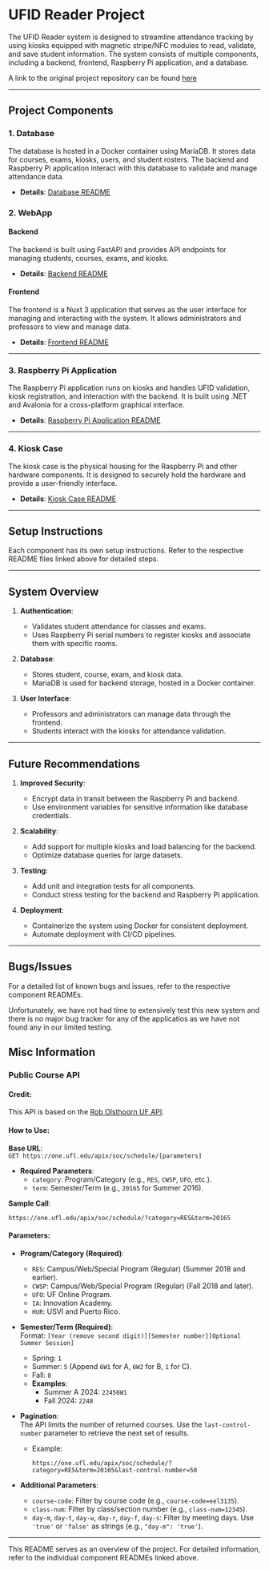 # UFID Reader Project

The UFID Reader system is designed to streamline attendance tracking by using kiosks equipped with magnetic stripe/NFC modules to read, validate, and save student information. The system consists of multiple components, including a backend, frontend, Raspberry Pi application, and a database.

A link to the original project repository can be found [here](https://github.com/brod2240/ufid_reader)

---

## Project Components

### 1. **Database**

The database is hosted in a Docker container using MariaDB. It stores data for courses, exams, kiosks, users, and student rosters. The backend and Raspberry Pi application interact with this database to validate and manage attendance data.

- **Details**: [Database README](Database/README.md)

### 2. **WebApp**

#### **Backend**

The backend is built using FastAPI and provides API endpoints for managing students, courses, exams, and kiosks.

- **Details**: [Backend README](UFID_Reader_Web_App/fastapi_backend/README.md)

#### **Frontend**

The frontend is a Nuxt 3 application that serves as the user interface for managing and interacting with the system. It allows administrators and professors to view and manage data.

- **Details**: [Frontend README](UFID_Reader_Web_App/nuxt_frontend/README.md)

---

### 3. **Raspberry Pi Application**

The Raspberry Pi application runs on kiosks and handles UFID validation, kiosk registration, and interaction with the backend. It is built using .NET and Avalonia for a cross-platform graphical interface.

- **Details**: [Raspberry Pi Application README](UFID_Reader/README.md)

---

### 4. **Kiosk Case**

The kiosk case is the physical housing for the Raspberry Pi and other hardware components. It is designed to securely hold the hardware and provide a user-friendly interface.

- **Details**: [Kiosk Case README](Misc/KioskCase/README.md)

---

## Setup Instructions

Each component has its own setup instructions. Refer to the respective README files linked above for detailed steps.

---

## System Overview

1. **Authentication**:

   - Validates student attendance for classes and exams.
   - Uses Raspberry Pi serial numbers to register kiosks and associate them with specific rooms.

2. **Database**:

   - Stores student, course, exam, and kiosk data.
   - MariaDB is used for backend storage, hosted in a Docker container.

3. **User Interface**:
   - Professors and administrators can manage data through the frontend.
   - Students interact with the kiosks for attendance validation.

---

## Future Recommendations

1. **Improved Security**:

   - Encrypt data in transit between the Raspberry Pi and backend.
   - Use environment variables for sensitive information like database credentials.

2. **Scalability**:

   - Add support for multiple kiosks and load balancing for the backend.
   - Optimize database queries for large datasets.

3. **Testing**:

   - Add unit and integration tests for all components.
   - Conduct stress testing for the backend and Raspberry Pi application.

4. **Deployment**:
   - Containerize the system using Docker for consistent deployment.
   - Automate deployment with CI/CD pipelines.

---

## Bugs/Issues

For a detailed list of known bugs and issues, refer to the respective component READMEs.

Unfortunately, we have not had time to extensively test this new system and there is no major bug tracker for any of the applicatios as we have not found any in our limited testing.

## Misc Information

### Public Course API

#### Credit:

This API is based on the [Rob Olsthoorn UF API](https://github.com/Rolstenhouse/uf_api?tab=readme-ov-file#courses).

#### How to Use:

**Base URL**:  
`GET https://one.ufl.edu/apix/soc/schedule/[parameters]`

- **Required Parameters**:
  - `category`: Program/Category (e.g., `RES`, `CWSP`, `UFO`, etc.).
  - `term`: Semester/Term (e.g., `20165` for Summer 2016).

**Sample Call**:

```plaintext
https://one.ufl.edu/apix/soc/schedule/?category=RES&term=20165
```

#### Parameters:

- **Program/Category (Required)**:

  - `RES`: Campus/Web/Special Program (Regular) (Summer 2018 and earlier).
  - `CWSP`: Campus/Web/Special Program (Regular) (Fall 2018 and later).
  - `UFO`: UF Online Program.
  - `IA`: Innovation Academy.
  - `HUR`: USVI and Puerto Rico.

- **Semester/Term (Required)**:  
  Format: `[Year (remove second digit)][Semester number][Optional Summer Session]`

  - Spring: `1`
  - Summer: `5` (Append `6W1` for A, `6W2` for B, `1` for C).
  - Fall: `8`
  - **Examples**:
    - Summer A 2024: `22456W1`
    - Fall 2024: `2248`

- **Pagination**:  
  The API limits the number of returned courses. Use the `last-control-number` parameter to retrieve the next set of results.

  - Example:
    ```plaintext
    https://one.ufl.edu/apix/soc/schedule/?category=RES&term=20165&last-control-number=50
    ```

- **Additional Parameters**:
  - `course-code`: Filter by course code (e.g., `course-code=eel3135`).
  - `class-num`: Filter by class/section number (e.g., `class-num=12345`).
  - `day-m`, `day-t`, `day-w`, `day-r`, `day-f`, `day-s`: Filter by meeting days. Use `'true'` or `'false'` as strings (e.g., `"day-m": 'true'`).

---

This README serves as an overview of the project. For detailed information, refer to the individual component READMEs linked above.
